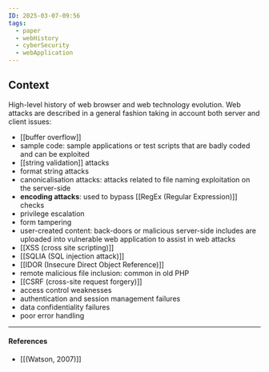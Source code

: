 ```yaml
---
ID: 2025-03-07-09:56
tags:
  - paper
  - webHistory
  - cyberSecurity
  - webApplication
---
```

## Context

High-level history of web browser and web technology evolution. Web attacks are described in a general fashion taking in account both server and client issues:
- [[buffer overflow]]
- sample code: sample applications or test scripts that are badly coded and can be exploited
- [[string validation]] attacks
- format string attacks
- canonicalisation attacks: attacks related to file naming exploitation on the server-side
- **encoding attacks**: used to bypass [[RegEx (Regular Expression)]] checks
- privilege escalation
- form tampering
- user-created content: back-doors or malicious server-side includes are uploaded into vulnerable web application to assist in web attacks
- [[XSS (cross site scripting)]]
- [[SQLIA (SQL injection attack)]]
- [[IDOR (Insecure Direct Object Reference)]]
- remote malicious file inclusion: common in old PHP
- [[CSRF (cross-site request forgery)]]
- access control weaknesses
- authentication and session management failures
- data confidentiality failures
- poor error handling

---
#### References
- [[(Watson, 2007)]]